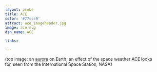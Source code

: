 ```yaml
---
layout: probe
title: ACE
color: '#77ccc9'
attract: ace_imageheader.jpg
image: ace.svg
dsn_name: ACE

links:

---
```

<div class="caption">(top image: an <a href="http://www.nasa.gov/content/aurora-australis-or-the-southern-lights-0/">aurora</a> on Earth, an effect of the space weather ACE looks for, seen from the International Space Station, NASA)</div>

